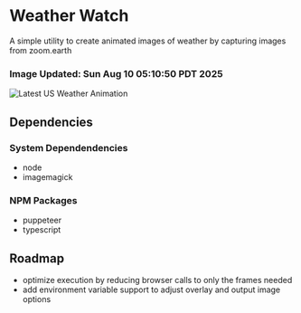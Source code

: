 # Weather Watch

A simple utility to create animated images of weather by capturing images from zoom.earth

### Image Updated: Sun Aug 10 05:10:50 PDT 2025

![Latest US Weather Animation](animations/2025-08-10.webp)

## Dependencies
### System Dependendencies
* node
* imagemagick
### NPM Packages
* puppeteer
* typescript

## Roadmap
* optimize execution by reducing browser calls to only the frames needed
* add environment variable support to adjust overlay and output image options
